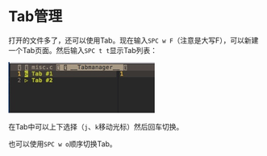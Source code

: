 # Tab管理

打开的文件多了，还可以使用Tab。现在输入`SPC w F`（注意是大写F），可以新建一个Tab页面。然后输入`SPC t t`显示Tab列表：

![](media/15148290780148.jpg)

在Tab中可以上下选择（`j`、`k`移动光标）然后回车切换。

也可以使用`SPC w o`顺序切换Tab。

